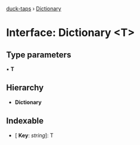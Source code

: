 [duck-taps](../README.md) › [Dictionary](dictionary.md)

# Interface: Dictionary <**T**>

## Type parameters

▪ **T**

## Hierarchy

* **Dictionary**

## Indexable

* \[ **Key**: *string*\]: T
